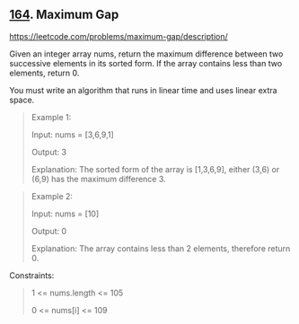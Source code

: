 ## [164](https://leetcode.com/problems/maximum-gap/description/). Maximum Gap

https://leetcode.com/problems/maximum-gap/description/

Given an integer array nums, return the maximum difference between two successive elements in its sorted form. If the array contains less than two elements, return 0.

You must write an algorithm that runs in linear time and uses linear extra space.

 

> Example 1:
> 
> Input: nums = [3,6,9,1]
>
> Output: 3
>
> Explanation: The sorted form of the array is [1,3,6,9], either (3,6) or (6,9) has the maximum difference 3.
> 

> Example 2:
> 
> Input: nums = [10]
>
> Output: 0
>
> Explanation: The array contains less than 2 elements, therefore return 0.
 

Constraints:

> 1 <= nums.length <= 105
> 
> 0 <= nums[i] <= 109
